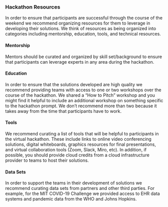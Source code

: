 ### Hackathon Resources

In order to ensure that participants are successful through the course of the weekend we recommend organizing resources for them to leverage in developing their solutions. We think of resources as being organized into categories including mentorship, education, tools, and technical resources.


#### Mentorship

Mentors should be curated and organized by skill set/background to ensure that participants can leverage experts in any area during the hackathon.


#### Education

In order to ensure that the solutions developed are high quality we recommend providing teams with access to one or two workshops over the course of the hackathon. We shared a “How to Pitch” workshop and you might find it helpful to include an additional workshop on something specific to the hackathon prompt. We don’t recommend more than two because it takes away from the time that participants have to work.


#### Tools

We recommend curating a list of tools that will be helpful to participants in the virtual hackathon. These include links to online video conferencing solutions, digital whiteboards, graphics resources for final presentations, and virtual collaboration tools (Zoom, Slack, Miro, etc). In addition, if possible, you should provide cloud credits from a cloud infrastructure provider to teams to host their solutions.


#### Data Sets

In order to support the teams in their development of solutions we recommend curating data sets from partners and other third parties. For example, for the MIT COVID-19 Challenge we provided access to EHR data systems and pandemic data from the WHO and Johns Hopkins.
